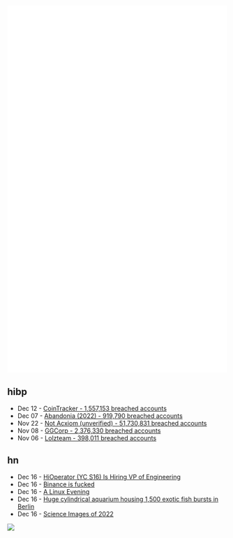 ![Metrics](https://raw.githubusercontent.com/phixion/phixion/master/metrics.svg)

## hibp

<!--
for https://github.com/phixion/phixion/blob/main/.github/workflows/feeds.yml
-->
<!--START_SECTION:haveibeenpwnd-->
- Dec 12 - [CoinTracker - 1,557,153 breached accounts](https://haveibeenpwned.com/PwnedWebsites#CoinTracker)
- Dec 07 - [Abandonia (2022) - 919,790 breached accounts](https://haveibeenpwned.com/PwnedWebsites#Abandonia2022)
- Nov 22 - [Not Acxiom (unverified) - 51,730,831 breached accounts](https://haveibeenpwned.com/PwnedWebsites#NotAcxiom)
- Nov 08 - [GGCorp - 2,376,330 breached accounts](https://haveibeenpwned.com/PwnedWebsites#GGCorp)
- Nov 06 - [Lolzteam - 398,011 breached accounts](https://haveibeenpwned.com/PwnedWebsites#Lolzteam)
<!--END_SECTION:haveibeenpwnd-->

## hn

<!--
for https://github.com/phixion/phixion/blob/main/.github/workflows/feeds.yml
-->
<!--START_SECTION:hn-->
- Dec 16 - [HiOperator (YC S16) Is Hiring VP of Engineering](https://hioperator.breezy.hr/p/4cb3dcb4e6e5-vp-of-engineering)
- Dec 16 - [Binance is fucked](https://somereverie.substack.com/p/binance-is-fucked)
- Dec 16 - [A Linux Evening](https://fabiensanglard.net/a_linux_evening/index.html)
- Dec 16 - [Huge cylindrical aquarium housing 1,500 exotic fish bursts in Berlin](https://www.theguardian.com/world/2022/dec/16/huge-cylindrical-aquarium-housing-1500-exotic-fish-bursts-in-berlin)
- Dec 16 - [Science Images of 2022](https://www.nature.com/immersive/d41586-022-04372-2/index.html)
<!--END_SECTION:hn-->

<!--
for https://yhype.me
-->
![](https://hit.yhype.me/github/profile?user_id=13013670)
